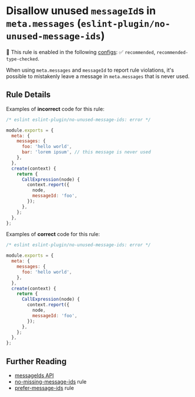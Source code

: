 # Disallow unused `messageId`s in `meta.messages` (`eslint-plugin/no-unused-message-ids`)

💼 This rule is enabled in the following [configs](https://github.com/eslint-community/eslint-plugin-eslint-plugin#presets): ✅ `recommended`, `recommended-type-checked`.

<!-- end auto-generated rule header -->

When using `meta.messages` and `messageId` to report rule violations, it's possible to mistakenly leave a message in `meta.messages` that is never used.

## Rule Details

Examples of **incorrect** code for this rule:

```js
/* eslint eslint-plugin/no-unused-message-ids: error */

module.exports = {
  meta: {
    messages: {
      foo: 'hello world',
      bar: 'lorem ipsum', // this message is never used
    },
  },
  create(context) {
    return {
      CallExpression(node) {
        context.report({
          node,
          messageId: 'foo',
        });
      },
    };
  },
};
```

Examples of **correct** code for this rule:

```js
/* eslint eslint-plugin/no-unused-message-ids: error */

module.exports = {
  meta: {
    messages: {
      foo: 'hello world',
    },
  },
  create(context) {
    return {
      CallExpression(node) {
        context.report({
          node,
          messageId: 'foo',
        });
      },
    };
  },
};
```

## Further Reading

* [messageIds API](https://eslint.org/docs/developer-guide/working-with-rules#messageids)
* [no-missing-message-ids](./no-missing-message-ids.md) rule
* [prefer-message-ids](./prefer-message-ids.md) rule
